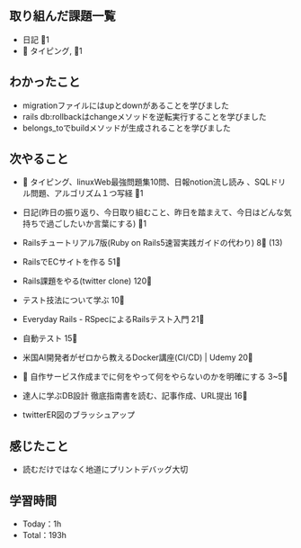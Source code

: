 
## 取り組んだ課題一覧

- 日記 :tomato:1
- :construction: タイピング, :tomato:1

## わかったこと

- migrationファイルにはupとdownがあることを学びました
- rails db:rollbackはchangeメソッドを逆転実行することを学びました
- belongs_toでbuildメソッドが生成されることを学びました

## 次やること

- :construction: タイピング、linuxWeb最強問題集10問、日報notion流し読み 、SQLドリル問題、アルゴリズム１つ写経 :tomato:1
- 日記(昨日の振り返り、今日取り組むこと、昨日を踏まえて、今日はどんな気持ちで過ごしたいか言葉にする) :tomato:1

- Railsチュートリアル7版(Ruby on Rails5速習実践ガイドの代わり) 8:tomato: (13)
- RailsでECサイトを作る 51:tomato:
- Rails課題をやる(twitter clone) 120:tomato:
- テスト技法について学ぶ 10:tomato:
- Everyday Rails - RSpecによるRailsテスト入門 21:tomato:
- 自動テスト 15:tomato:
- 米国AI開発者がゼロから教えるDocker講座(CI/CD) | Udemy 20:tomato:
- :compass: 自作サービス作成までに何をやって何をやらないのかを明確にする 3~5:tomato:

- 達人に学ぶDB設計 徹底指南書を読む、記事作成、URL提出 16:tomato:
- twitterER図のブラッシュアップ

## 感じたこと

- 読むだけではなく地道にプリントデバッグ大切

## 学習時間

- Today：1h
- Total：193h
